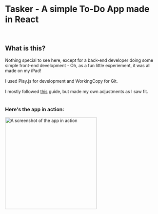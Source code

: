 # Tasker - A simple To-Do App made in React
<br>
<h2>What is this?</h2>
Nothing special to see here, except for a back-end developer doing some simple front-end development - Oh, as a fun little experiement, it was all made on my iPad!
<br><br>
I used Play.js for development and WorkingCopy for Git. 
<br><br>
I mostly followed <a href="https://ibaslogic.com">this</a> guide, but made my own adjustments as I saw fit. 
<br><br>
<h3>Here's the app in action:</h3>
<img src=“EDE3903A-17E5-4F8A-A82D-7E935934BD8F.png” width="300" alt="A screenshot of the app in action" />
